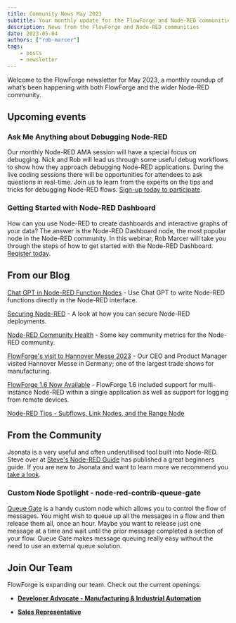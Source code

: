 ```yaml
---
title: Community News May 2023
subtitle: Your monthly update for the FlowForge and Node-RED communities
description: News from the FlowForge and Node-RED communities
date: 2023-05-04
authors: ["rob-marcer"]
tags:
    - posts
    - newsletter
---
```


Welcome to the FlowForge newsletter for May 2023, a monthly roundup of what’s been happening with both FlowForge and the wider Node-RED community. 

<!--more-->

## Upcoming events

### Ask Me Anything about Debugging Node-RED
Our monthly Node-RED AMA session will have a special focus on debugging. Nick and Rob will lead us through some useful debug workflows to show how they approach debugging Node-RED applications. During the live coding sessions there will be opportunities for attendees to ask questions in real-time. Join us to learn from the experts on the tips and tricks for debugging Node-RED flows. [Sign-up today to participate](https://flowforge.com/ask-me-anything/ama-nodered-may/). 

### Getting Started with Node-RED Dashboard
How can you use Node-RED to create dashboards and interactive graphs of your data? The answer is the Node-RED Dashboard node, the most popular node in the Node-RED community. In this webinar, Rob Marcer will take you through the steps of how to get started with the Node-RED Dashboard. [Register today](https://flowforge.com/webinars/2023/getting-started-nodered-dashboard/).

## From our Blog

[Chat GPT in Node-RED Function Nodes](https://flowforge.com/blog/2023/05/chatgpt-nodered-fcn-node/) - Use Chat GPT to write Node-RED functions directly in the Node-RED interface.

[Securing Node-RED](https://flowforge.com/blog/2023/04/securing-node-red-in-production/) - A look at how you can secure Node-RED deployments.

[Node-RED Community Health](https://flowforge.com/blog/2023/04/nodered-community-health/) - Some key community metrics for the Node-RED community.

[FlowForge's visit to Hannover Messe 2023](https://flowforge.com/blog/2023/04/hannover-messe/) - Our CEO and Product Manager visited Hannover Messe in Germany; one of the largest trade shows for manufacturing.

[FlowForge 1.6 Now Available](https://flowforge.com/blog/2023/04/flowforge-1-6-released/) - FlowForge 1.6 included support for multi-instance Node-RED within a single application as well as support for logging from remote devices.

[Node-RED Tips - Subflows, Link Nodes, and the Range Node](https://flowforge.com/blog/2023/04/3-quick-node-red-tips-6/)

## From the Community

Jsonata is a very useful and often underutilised tool built into Node-RED. Steve over at [Steve's Node-RED Guide](stevesnoderedguide.com) has published a great beginners guide. If you are new to Jsonata and want to learn more we recommend you [take a look](https://stevesnoderedguide.com/node-red-and-jsonata-for-beginners).

### Custom Node Spotlight - node-red-contrib-queue-gate

[Queue Gate](https://flows.nodered.org/node/node-red-contrib-queue-gate) is a handy custom node which allows you to control the flow of messages. You might wish to queue up all the messages in a flow and then release them all, once an hour. Maybe you want to release just one message at a time and wait until the prior message completed a section of your flow. Queue Gate makes message queuing really easy without the need to use an external queue solution.

## Join Our Team
FlowForge is expanding our team. Check out the current openings:

* **[Developer Advocate - Manufacturing & Industrial Automation](https://boards.greenhouse.io/flowforge/jobs/4798023004)**

* **[Sales Representative](https://boards.greenhouse.io/flowforge/jobs/4843566004)**



